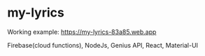 # my-lyrics

Working example: https://my-lyrics-83a85.web.app

Firebase(cloud functions), NodeJs, Genius API, React, Material-UI
